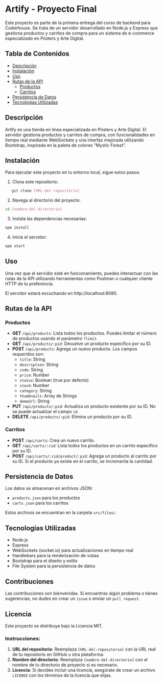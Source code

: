 # Artify - Proyecto Final

Este proyecto es parte de la primera entrega del curso de backend para Coderhouse. Se trata de un servidor desarrollado en Node.js y Express que gestiona productos y carritos de compra para un sistema de e-commerce especializado en Pósters y Arte Digital.

## Tabla de Contenidos

- [Descripción](#descripción)
- [Instalación](#instalación)
- [Uso](#uso)
- [Rutas de la API](#rutas-de-la-api)
  - [Productos](#productos)
  - [Carritos](#carritos)
- [Persistencia de Datos](#persistencia-de-datos)
- [Tecnologías Utilizadas](#tecnologías-utilizadas)

## Descripción

Artify es una tienda en línea especializada en Pósters y Arte Digital. El servidor gestiona productos y carritos de compra, con funcionalidades en tiempo real mediante WebSockets y una interfaz mejorada utilizando Bootstrap, inspirada en la paleta de colores "Mystic Forest".

## Instalación

Para ejecutar este proyecto en tu entorno local, sigue estos pasos:

1. Clona este repositorio:
```bash
   git clone [URL-del-repositorio]
```
   
2. Navega al directorio del proyecto:
```bash
cd [nombre-del-directorio]
```

3. Instala las dependencias necesarias:
```bash
npm install
```

4. Inicia el servidor:
```bash
npm start
```

## Uso

Una vez que el servidor esté en funcionamiento, puedes interactuar con las rutas de la API utilizando herramientas como Postman o cualquier cliente HTTP de tu preferencia.

El servidor estará escuchando en http://localhost:8080.

## Rutas de la API

### Productos

- **GET** `/api/products`: Lista todos los productos. Puedes limitar el número de productos usando el parámetro `?limit`.
- **GET** `/api/products/:pid`: Devuelve un producto específico por su ID.
- **POST** `/api/products`: Agrega un nuevo producto. Los campos requeridos son:
  - `title`: String
  - `description`: String
  - `code`: String
  - `price`: Number
  - `status`: Boolean (true por defecto)
  - `stock`: Number
  - `category`: String
  - `thumbnails`: Array de Strings
  - `demoUrl`: String
- **PUT** `/api/products/:pid`: Actualiza un producto existente por su ID. No se puede actualizar el campo `id`.
- **DELETE** `/api/products/:pid`: Elimina un producto por su ID.

### Carritos

- **POST** `/api/carts`: Crea un nuevo carrito.
- **GET** `/api/carts/:cid`: Lista todos los productos en un carrito específico por su ID.
- **POST** `/api/carts/:cid/product/:pid`: Agrega un producto al carrito por su ID. Si el producto ya existe en el carrito, se incrementa la cantidad.

## Persistencia de Datos

Los datos se almacenan en archivos JSON:

- `products.json` para los productos
- `carts.json` para los carritos

Estos archivos se encuentran en la carpeta `src/files/`.

## Tecnologías Utilizadas

- Node.js
- Express
- WebSockets (socket.io) para actualizaciones en tiempo real
- Handlebars para la renderización de vistas
- Bootstrap para el diseño y estilo
- File System para la persistencia de datos

## Contribuciones

Las contribuciones son bienvenidas. Si encuentras algún problema o tienes sugerencias, no dudes en crear un `issue` o enviar un `pull request`.


## Licencia

Este proyecto se distribuye bajo la Licencia MIT.


### Instrucciones:

1. **URL del repositorio**: Reemplaza `[URL-del-repositorio]` con la URL real de tu repositorio en GitHub u otra plataforma.
2. **Nombre del directorio**: Reemplaza `[nombre-del-directorio]` con el nombre de tu directorio de proyecto si es necesario.
3. **Licencia**: Si decides incluir una licencia, asegúrate de crear un archivo `LICENSE` con los términos de la licencia que elijas.
